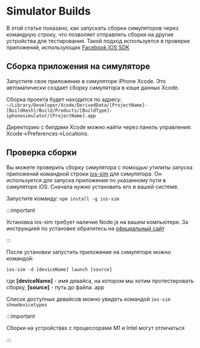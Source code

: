# Simulator Builds

В этой статье показано, как запускать сборки симуляторов через командную строку, что позволяет отправлять сборки на другие устройства для тестирования. Такой подход используется в проверке приложений, использующих [Facebook IOS SDK](https://developers.facebook.com/docs/ios/advanced)

## Сборка приложения на симуляторе

Запустите свое приложение в симуляторе iPhone Xcode. Это автоматически создает сборку симулятора в кэше данных Xcode.

Сборка проекта будет находится по адресу: `~/Library/Developer/Xcode/DerivedData/[ProjectName]-[BuildHash]/Build/Products/[BuildType]-iphonesimulator/[ProjectName].app`

Директорию с билдами Xcode можно найти через панель управления: Xcode->Preferences->Locations.

## Проверка сборки

Вы можете проверить сборку симулятора с помощью утилиты запуска приложений командной строки [ios-sim](https://github.com/ios-control/ios-sim?fbclid=IwAR0juLhj5VeqTfL-h8_YlD3U81lwU47N6iDVEhc4dLCk9w5mrSGpzsAFXNs) для симулятора. Он используется для запуска приложения по указанному пути в симуляторе iOS. Сначала нужно установить его в вашей системе.

Запустите команду: `npm install -g ios-sim`

:::important

Установка ios-sim требует наличие Node.js на вашем компьютере. За инструкцией по установке обратитесь на [официальный сайт](https://nodejs.org/en/download/)

:::

После установки запустить приложение на симуляторе можно командой:

```shell
ios-sim -d [deviceName] launch [source]
```

где **[deviceName]** - имя девайса, на котором мы хотим протестировать сборку, **[source]** - путь до файла .app

Список доступных девайсов можно увидеть командой `ios-sim showdevicetypes`

:::important

Сборки на устройствах с процессорами M1 и Intel могут отличаться

:::
